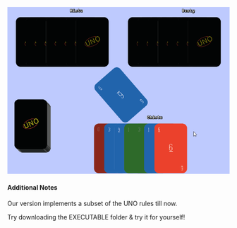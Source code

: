 ![uno_demo.gif](https://github.com/UNO-Creation-Club/uno_cgm/blob/master/OUTPUT/full_demo.gif?raw=true "UNO Demo")

#### Additional Notes

Our version implements a subset of the UNO rules till now.

Try downloading the EXECUTABLE folder & try it for yourself!